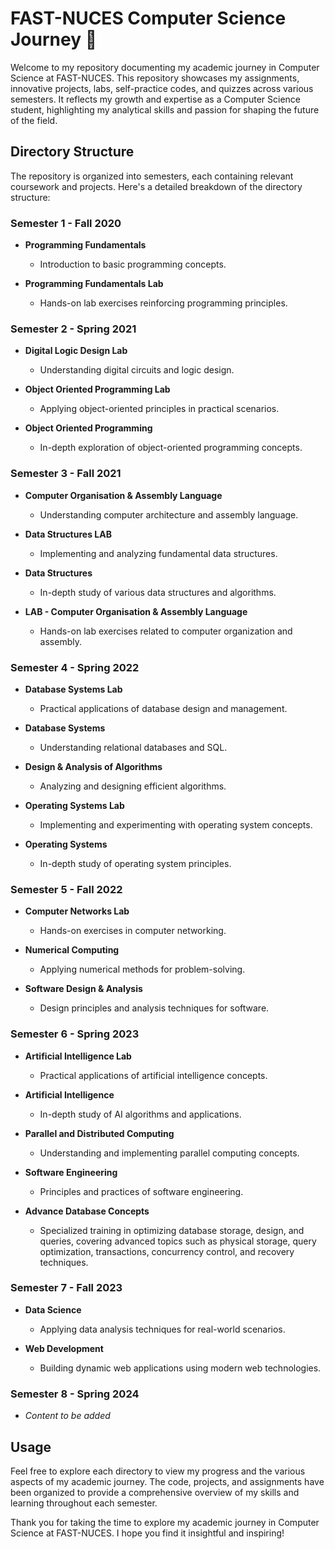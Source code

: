 # FAST-NUCES Computer Science Journey 🚀

Welcome to my repository documenting my academic journey in Computer Science at FAST-NUCES. This repository showcases my assignments, innovative projects, labs, self-practice codes, and quizzes across various semesters. It reflects my growth and expertise as a Computer Science student, highlighting my analytical skills and passion for shaping the future of the field.

## Directory Structure

The repository is organized into semesters, each containing relevant coursework and projects. Here's a detailed breakdown of the directory structure:

### Semester 1 - Fall 2020

- **Programming Fundamentals**
  - Introduction to basic programming concepts.

- **Programming Fundamentals Lab**
  - Hands-on lab exercises reinforcing programming principles.

### Semester 2 - Spring 2021

- **Digital Logic Design Lab**
  - Understanding digital circuits and logic design.

- **Object Oriented Programming Lab**
  - Applying object-oriented principles in practical scenarios.

- **Object Oriented Programming**
  - In-depth exploration of object-oriented programming concepts.

### Semester 3 - Fall 2021

- **Computer Organisation & Assembly Language**
  - Understanding computer architecture and assembly language.

- **Data Structures LAB**
  - Implementing and analyzing fundamental data structures.

- **Data Structures**
  - In-depth study of various data structures and algorithms.

- **LAB - Computer Organisation & Assembly Language**
  - Hands-on lab exercises related to computer organization and assembly.

### Semester 4 - Spring 2022

- **Database Systems Lab**
  - Practical applications of database design and management.

- **Database Systems**
  - Understanding relational databases and SQL.

- **Design & Analysis of Algorithms**
  - Analyzing and designing efficient algorithms.

- **Operating Systems Lab**
  - Implementing and experimenting with operating system concepts.

- **Operating Systems**
  - In-depth study of operating system principles.

### Semester 5 - Fall 2022

- **Computer Networks Lab**
  - Hands-on exercises in computer networking.

- **Numerical Computing**
  - Applying numerical methods for problem-solving.

- **Software Design & Analysis**
  - Design principles and analysis techniques for software.

### Semester 6 - Spring 2023

- **Artificial Intelligence Lab**
  - Practical applications of artificial intelligence concepts.

- **Artificial Intelligence**
  - In-depth study of AI algorithms and applications.

- **Parallel and Distributed Computing**
  - Understanding and implementing parallel computing concepts.

- **Software Engineering**
  - Principles and practices of software engineering.

- **Advance Database Concepts**
  - Specialized training in optimizing database storage, design, and queries, covering advanced topics such as physical storage, query optimization, transactions, concurrency control, and recovery techniques.


### Semester 7 - Fall 2023

- **Data Science**
  - Applying data analysis techniques for real-world scenarios.

- **Web Development**
  - Building dynamic web applications using modern web technologies.

### Semester 8 - Spring 2024

- *Content to be added*

## Usage

Feel free to explore each directory to view my progress and the various aspects of my academic journey. The code, projects, and assignments have been organized to provide a comprehensive overview of my skills and learning throughout each semester.

Thank you for taking the time to explore my academic journey in Computer Science at FAST-NUCES. I hope you find it insightful and inspiring!
